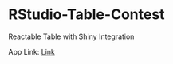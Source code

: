 # RStudio-Table-Contest

Reactable Table with Shiny Integration

App Link: [Link](https://harikrishna19.shinyapps.io/RStudio-Table-Contest-2021/ "RSTudio-Table-Contest-2021")
